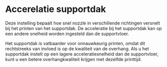 Accerelatie supportdak
====
Deze instelling bepaalt hoe snel nozzle in verschillende richtingen versnelt bij het printen van het supportdak. De acceleratie bij het supportdak kan op een andere snelheid worden ingesteld dan de supportvloer.

Het supportdak is vatbaarder voor onnauwkeurig printen, omdat dit rechtstreeks van invloed is op de kwaliteit van de overhang. Als u het supportdak instelt op een lagere acceleratiesnelheid dan de supportvloer, kunt u een betere overhangkwaliteit krijgen met dezelfde printtijd.